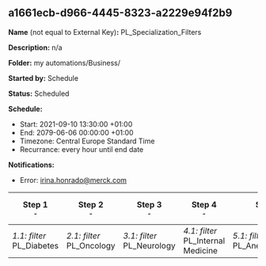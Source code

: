 ## a1661ecb-d966-4445-8323-a2229e94f2b9

**Name** (not equal to External Key)**:** PL_Specialization_Filters

**Description:** n/a

**Folder:** my automations/Business/

**Started by:** Schedule

**Status:** Scheduled

**Schedule:**

* Start: 2021-09-10 13:30:00 +01:00
* End: 2079-06-06 00:00:00 +01:00
* Timezone: Central Europe Standard Time
* Recurrance: every hour until end date

**Notifications:**

* Error: irina.honrado@merck.com

| Step 1<br>_<small>-</small>_ | Step 2<br>_<small>-</small>_ | Step 3<br>_<small>-</small>_ | Step 4<br>_<small>-</small>_ | Step 5<br>_<small>-</small>_ | Step 6<br>_<small>-</small>_ | Step 7<br>_<small>-</small>_ | Step 8<br>_<small>-</small>_ | Step 9<br>_<small>-</small>_ | Step 10<br>_<small>-</small>_ | Step 11<br>_<small>-</small>_ | Step 12<br>_<small>-</small>_ | Step 13<br>_<small>-</small>_ | Step 14<br>_<small>-</small>_ | Step 15<br>_<small>-</small>_ |
| --- | --- | --- | --- | --- | --- | --- | --- | --- | --- | --- | --- | --- | --- | --- |
| _1.1: filter_<br>PL_Diabetes | _2.1: filter_<br>PL_Oncology | _3.1: filter_<br>PL_Neurology | _4.1: filter_<br>PL_Internal Medicine | _5.1: filter_<br>PL_Anesthesiology | _6.1: filter_<br>PL_General surgery | _7.1: filter_<br>PL_GP | _8.1: filter_<br>PL_Pediatrics | _9.1: filter_<br>PL_Family Medicine | _10.1: filter_<br>PL_Cardiology | _11.1: filter_<br>PL_Gynaecologist | _12.1: filter_<br>PL_Oncology_Radiotherapy_ | _13.1: filter_<br>PL_Laryngology | _14.1: filter_<br>PL_Otolaryngology | _15.1: filter_<br>PL_Pulmonology_CRM |
